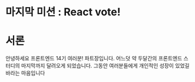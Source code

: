 # 마지막 미션 : React vote!

# 서론

안녕하세요 프론트엔드 14기 여러분! 파트장입니다.
어느덧 약 두달간의 프론트엔드 스터디의 마지막까지 달려오게 되었습니다.
그동안 여러분들에게 개인적인 성장이 있었길 바라는 마음입니다

